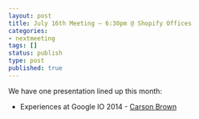 ```yaml
---
layout: post
title: July 16th Meeting – 6:30pm @ Shopify Offices
categories:
- nextmeeting
tags: []
status: publish
type: post
published: true
---
```

We have one presentation lined up this month: 

* Experiences at Google IO 2014 - [Carson Brown](https://twitter.com/carson_)
